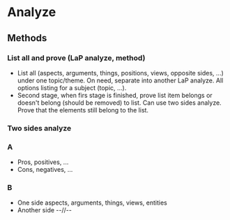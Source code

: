 # Analyze

## Methods

### List all and prove (LaP analyze, method)

* List all (aspects, arguments, things, positions, views, opposite sides, ...) under one topic/theme. On need, separate
  into another LaP analyze. All options listing for a subject (topic, ...).
* Second stage, when firs stage is finished, prove list item belongs or doesn't belong (should be removed) to list. Can
  use two sides analyze. Prove that the elements still belong to the list.

### Two sides analyze

### A

* Pros, positives, ...
* Cons, negatives, ...

### B

* One side aspects, arguments, things, views, entities
* Another side --//--
